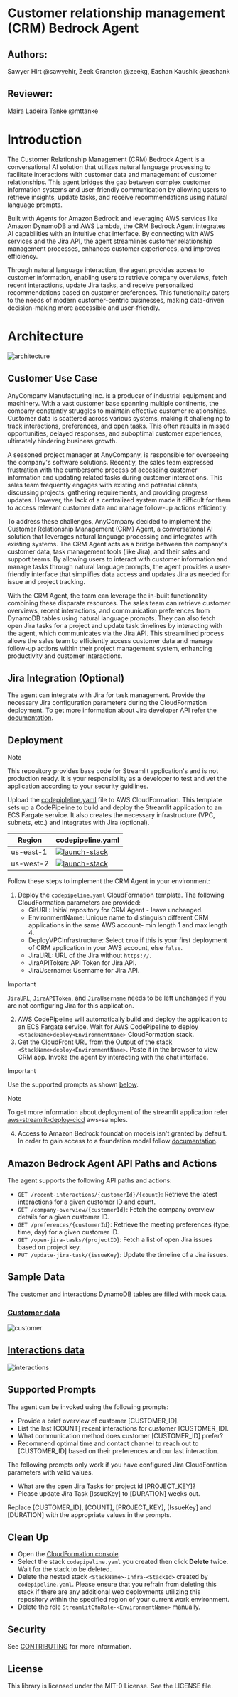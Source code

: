 # Customer relationship management (CRM) Bedrock Agent

## Authors:
Sawyer Hirt @sawyehir, Zeek Granston @zeekg, Eashan Kaushik @eashank

## Reviewer:
Maira Ladeira Tanke @mttanke

# Introduction
The Customer Relationship Management (CRM) Bedrock Agent is a conversational AI solution that utilizes natural language processing to facilitate interactions with customer data and management of customer relationships. This agent bridges the gap between complex customer information systems and user-friendly communication by allowing users to retrieve insights, update tasks, and receive recommendations using natural language prompts.

Built with Agents for Amazon Bedrock and leveraging AWS services like Amazon DynamoDB and AWS Lambda, the CRM Bedrock Agent integrates AI capabilities with an intuitive chat interface. By connecting with AWS services and the Jira API, the agent streamlines customer relationship management processes, enhances customer experiences, and improves efficiency.

Through natural language interaction, the agent provides access to customer information, enabling users to retrieve company overviews, fetch recent interactions, update Jira tasks, and receive personalized recommendations based on customer preferences. This functionality caters to the needs of modern customer-centric businesses, making data-driven decision-making more accessible and user-friendly.

# Architecture

![architecture](/agents-for-bedrock/use-case-examples/customer-relationship-management-agent/architecture.png)

## Customer Use Case

AnyCompany Manufacturing Inc. is a producer of industrial equipment and machinery. With a vast customer base spanning multiple continents, the company constantly struggles to maintain effective customer relationships. Customer data is scattered across various systems, making it challenging to track interactions, preferences, and open tasks. This often results in missed opportunities, delayed responses, and suboptimal customer experiences, ultimately hindering business growth.

A seasoned project manager at AnyCompany, is responsible for overseeing the company's software solutions. Recently, the sales team expressed frustration with the cumbersome process of accessing customer information and updating related tasks during customer interactions. This sales team frequently engages with existing and potential clients, discussing projects, gathering requirements, and providing progress updates. However, the lack of a centralized system made it difficult for them to access relevant customer data and manage follow-up actions efficiently.

To address these challenges, AnyCompany decided to implement the Customer Relationship Management (CRM) Agent, a conversational AI solution that leverages natural language processing and integrates with existing systems. The CRM Agent acts as a bridge between the company's customer data, task management tools (like Jira), and their sales and support teams. By allowing users to interact with customer information and manage tasks through natural language prompts, the agent provides a user-friendly interface that simplifies data access and updates Jira as needed for issue and project tracking.

With the CRM Agent, the team can leverage the in-built functionality combining these disparate resources. The sales team can retrieve customer overviews, recent interactions, and communication preferences from DynamoDB tables using natural language prompts. They can also fetch open Jira tasks for a project and update task timelines by interacting with the agent, which communicates via the Jira API. This streamlined process allows the sales team to efficiently access customer data and manage follow-up actions within their project management system, enhancing productivity and customer interactions.

## Jira Integration (Optional)

The agent can integrate with Jira for task management. Provide the necessary Jira configuration parameters during the CloudFormation deployment. To get more information about Jira developer API refer the [documentation](https://developer.atlassian.com/cloud/jira/platform/rest/v3/intro/#about). 

## Deployment

> [!NOTE]  
> This repository provides base code for Streamlit application's and is not production ready. It is your responsibility as a developer to test and vet the application according to your security guidlines.

Upload the [codepipleline.yaml](/agents-for-bedrock/use-case-examples/customer-relationship-management-agent/codepipeline.yaml) file to AWS CloudFormation. This template sets up a CodePipeline to build and deploy the Streamlit application to an ECS Fargate service. It also creates the necessary infrastructure (VPC, subnets, etc.) and integrates with Jira (optional).

|   Region   | codepipeline.yaml |
| ---------- | ----------------- |
| us-east-1  | [![launch-stack](https://s3.amazonaws.com/cloudformation-examples/cloudformation-launch-stack.png)](https://console.aws.amazon.com/cloudformation/home?region=us-east-1#/stacks/new?stackName=CRMBot&templateURL=https://ws-assets-prod-iad-r-iad-ed304a55c2ca1aee.s3.us-east-1.amazonaws.com/0a9f7588-a2c4-4484-b051-6658ce32605c/CRM/codepipeline.yaml)|
| us-west-2  | [![launch-stack](https://s3.amazonaws.com/cloudformation-examples/cloudformation-launch-stack.png)](https://console.aws.amazon.com/cloudformation/home?region=us-west-2#/stacks/new?stackName=CRMBot&templateURL=https://ws-assets-prod-iad-r-pdx-f3b3f9f1a7d6a3d0.s3.us-west-2.amazonaws.com/0a9f7588-a2c4-4484-b051-6658ce32605c/CRM/codepipeline.yaml)|


Follow these steps to implement the CRM Agent in your environment:

1. Deploy the `codepipeline.yaml` CloudFormation template. The following CloudFormation parameters are provided:
   - GitURL: Initial repository for CRM Agent - leave unchanged.
   - EnvironmentName: Unique name to distinguish different CRM applications in the same AWS account- min length 1 and max length 4.
   - DeployVPCInfrastructure: Select `true` if this is your first deployment of CRM application in your AWS account, else `false`.
   - JiraURL: URL of the Jira without `https://`. 
   - JiraAPIToken: API Token for Jira API.
   - JiraUsername: Username for Jira API.
     
> [!IMPORTANT]
> `JiraURL`, `JiraAPIToken`, and `JiraUsername` needs to be left unchanged if you are not configuring Jira for this application. 

2. AWS CodePipeline will automatically build and deploy the application to an ECS Fargate service. Wait for AWS CodePipeline to deploy `<StackName>deploy<EnvironmentName>` CloudFormation stack.
3. Get the CloudFront URL from the Output of the stack `<StackName>deploy<EnvironmentName>`. Paste it in the browser to view CRM app. Invoke the agent by interacting with the chat interface.

> [!IMPORTANT]
> Use the supported prompts as shown [below](#supported-prompts).

> [!NOTE]  
> To get more information about deployment of the streamlit application refer [aws-streamlit-deploy-cicd](https://github.com/aws-samples/aws-streamlit-deploy-cicd) aws-samples.

4. Access to Amazon Bedrock foundation models isn't granted by default. In order to gain access to a foundation model follow [documentation](https://docs.aws.amazon.com/bedrock/latest/userguide/model-access.html). 

## Amazon Bedrock Agent API Paths and Actions

The agent supports the following API paths and actions:

- `GET /recent-interactions/{customerId}/{count}`: Retrieve the latest interactions for a given customer ID and count.
- `GET /company-overview/{customerId}`: Fetch the company overview details for a given customer ID.
- `GET /preferences/{customerId}`: Retrieve the meeting preferences (type, time, day) for a given customer ID.
- `GET /open-jira-tasks/{projectID}`: Fetch a list of open Jira issues based on project key.
- `PUT /update-jira-task/{issueKey}`: Update the timeline of a Jira issues.

## Sample Data

The customer and interactions DynamoDB tables are filled with mock data.

### [Customer data](/agents/customer-relationship-management-agent/src/data/customer.json)

![customer](/agents-for-bedrock/use-case-examples/customer-relationship-management-agent/src/data/customers.png)


## [Interactions data](/agents/customer-relationship-management-agent/src/data/interactions.json)

![interactions](/agents-for-bedrock/use-case-examples/customer-relationship-management-agent/src/data/interactions.png)

## Supported Prompts

The agent can be invoked using the following prompts:

- Provide a brief overview of customer [CUSTOMER_ID].
- List the last [COUNT] recent interactions for customer [CUSTOMER_ID].
- What communication method does customer [CUSTOMER_ID] prefer?
- Recommend optimal time and contact channel to reach out to [CUSTOMER_ID] based on their preferences and our last interaction.

The following prompts only work if you have configured Jira CloudForation parameters with valid values.

- What are the open Jira Tasks for project id [PROJECT_KEY]?
- Please update Jira Task [IssueKey] to [DURATION] weeks out.

Replace [CUSTOMER_ID], [COUNT], [PROJECT_KEY], [IssueKey] and [DURATION] with the appropriate values in the prompts.

## Clean Up
- Open the [CloudFormation console](https://us-east-1.console.aws.amazon.com/cloudformation/home?region=us-east-1#/stacks).
- Select the stack `codepipeline.yaml` you created then click **Delete** twice. Wait for the stack to be deleted.
- Delete the nested stack `<StackName>-Infra-<StackId>` created by `codepipeline.yaml`. Please ensure that you refrain from deleting this stack if there are any additional web deployments utilizing this repository within the specified region of your current work environment.
- Delete the role `StreamlitCfnRole-<EnvironmentName>` manually.

## Security

See [CONTRIBUTING](CONTRIBUTING.md#security-issue-notifications) for more information.

## License

This library is licensed under the MIT-0 License. See the LICENSE file.
